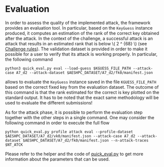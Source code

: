# Evaluation
In order to assess the quality of the implemented attack, the framework
provides an evaluation tool. In particular, based on the `KeyGuess` instance
produced, it computes an estimation of the rank of the correct key obtained
after the attack. In the context of the challenge, a successful attack is an
attack that results in an estimated rank that is below \\( 2 ^ {68} \\) (see
[Challenge rules](./rules.md)). The validation dataset is provided in order to
make it possible for a user to verify that its attack is working properly. In
particular, the following command 
```
python3 quick_eval.py eval --load-guess $KGUESS_FILE_PATH --attack-case A7_d2 --attack-dataset $AESHPC_DATASET/A7_d2/fk0/manifest.json
```
allows to evaluate the `KeyGuess` instance saved in the file `KGUESS_FILE_PATH`
based on the correct fixed key from the evaluation dataset.  The outcome of
this command is that the rank estimated for the correct is key plotted on the
standard output.  It has to be noted that the exact same methodology will be
used to evaluate the different submissions!  

As for the attack phase, it is possible to perform the evaluation step together
with the other steps in a single command. One may consider the following
command in order to execute the full flow
```
python quick_eval.py profile attack eval --profile-dataset $AESHPC_DATASET/A7_d2/vk0/manifest.json --attack-case A7_d2 --attack-dataset $AESHPC_DATASET/A7_d2/fk0/manifest.json --n-attack-traces $NT_ATCK
```
Please refer to the helper and the code of [quick_eval.py](TODO) to get more
information about the parameters that can be used.
